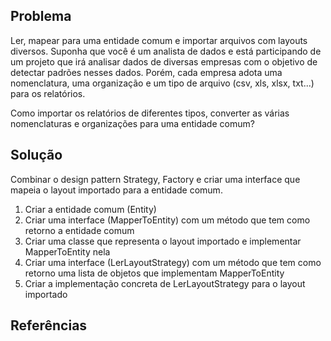 ## Problema
Ler, mapear para uma entidade comum e importar arquivos com layouts diversos. 
Suponha que você é um analista de dados e está participando de um projeto que irá analisar dados de diversas empresas 
com o objetivo de detectar padrões nesses dados. Porém, cada empresa adota uma nomenclatura, uma organização e 
um tipo de arquivo (csv, xls, xlsx, txt...) para os relatórios. 

Como importar os relatórios de diferentes tipos, converter as várias nomenclaturas e organizações para uma entidade comum?  

## Solução
Combinar o design pattern Strategy, Factory e criar uma interface que mapeia o layout importado para a entidade comum.

1. Criar a entidade comum (Entity)
2. Criar uma interface (MapperToEntity) com um método que tem como retorno a entidade comum
3. Criar uma classe que representa o layout importado e implementar MapperToEntity nela
4. Criar uma interface (LerLayoutStrategy) com um método que tem como retorno uma lista de objetos que implementam MapperToEntity
5. Criar a implementação concreta de LerLayoutStrategy para o layout importado

## Referências